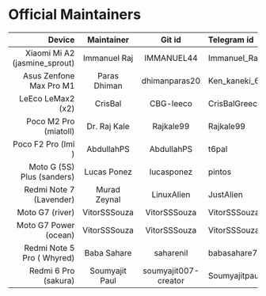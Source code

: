 # Official Maintainers

Device                         | Maintainer     | Git id              | Telegram id
------------------------------:|:--------------:|:-------------------:|:-------------
Xiaomi Mi A2 (jasmine_sprout)  | Immanuel Raj   |      IMMANUEL44     | Immanuel_Raj
Asus Zenfone Max Pro M1        |  Paras Dhiman  |      dhimanparas20  | Ken_kaneki_69
LeEco LeMax2 (x2)              |   CrisBal      |       CBG-leeco     | CrisBalGreece
Poco M2 Pro (miatoll)          |  Dr. Raj Kale  |       Rajkale99     | Rajkale99
Poco F2 Pro (lmi    )          |  AbdullahPS    |      AbdullahPS     | t6pal
Moto G (5S) Plus (sanders)     |  Lucas Ponez   |      lucasponez     | pintos
Redmi Note 7 (Lavender)        |  Murad Zeynal  |      LinuxAlien     | JustAlien
Moto G7 (river)                |  VitorSSSouza  |      VitorSSSouza   | VitorSSSouza
Moto G7 Power (ocean)          |  VitorSSSouza  |      VitorSSSouza   | VitorSSSouza
Redmi Note 5 Pro ( Whyred)     | Baba Sahare    |       saharenil     | babasahare72
Redmi 6 Pro (sakura)           | Soumyajit Paul | soumyajit007-creator| Soumyajitpaul007
